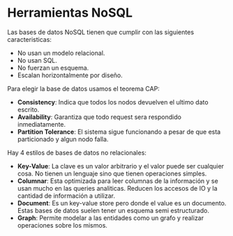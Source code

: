 # Herramientas NoSQL

Las bases de datos NoSQL tienen que cumplir con las siguientes caracteristicas:

- No usan un modelo relacional.
- No usan SQL.
- No fuerzan un esquema.
- Escalan horizontalmente por diseño.

Para elegir la base de datos usamos el teorema CAP:

- **Consistency**: Indica que todos los nodos devuelven el ultimo dato escrito.
- **Availability**: Garantiza que todo request sera respondido inmediatamente.
- **Partition Tolerance**: El sistema sigue funcionando a pesar de que esta particionado y algun nodo falla.

Hay 4 estilos de bases de datos no relacionales:

- **Key-Value**: La clave es un valor arbitrario y el valor puede ser cualquier cosa. No tienen un lenguaje sino que tienen operaciones simples.
- **Columnar**: Esta optimizada para leer columnas de la información y se usan mucho en las queries analiticas. Reducen los accesos de IO y la cantidad de información a utilizar.
- **Document**: Es un key-value store pero donde el value es un documento. Estas bases de datos suelen tener un esquema semi estructurado.
- **Graph**: Permite modelar a las entidades como un grafo y realizar operaciones sobre los mismos.

